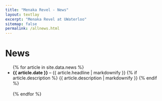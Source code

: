 ```yaml
---
title: "Menaka Revel - News"
layout: textlay
excerpt: "Menaka Revel at UWaterloo"
sitemap: false
permalink: /allnews.html
---
```


# News
<ul>
  {% for article in site.data.news %}
    <li>
      <strong>{{ article.date }}</strong> – {{ article.headline | markdownify }}
      {% if article.description %}
        {{ article.description | markdownify }}
      {% endif %}
    </li>
    <br>
  {% endfor %}
</ul>

